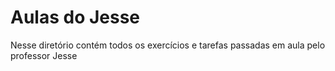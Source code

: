 # Aulas do Jesse

Nesse diretório contém todos os exercícios e tarefas passadas em aula pelo professor Jesse